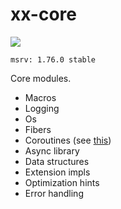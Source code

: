 # xx-core

![](https://github.com/davidzeng0/xx-core/actions/workflows/build.yml/badge.svg?event=push)

`msrv: 1.76.0 stable`

Core modules.

- Macros
- Logging
- Os
- Fibers
- Coroutines (see [this](src/coroutines/README.md))
- Async library
- Data structures
- Extension impls
- Optimization hints
- Error handling